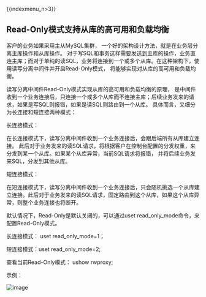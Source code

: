 {{indexmenu_n>3}}

## Read-Only模式支持从库的高可用和负载均衡

客户的业务如果采用主从MySQL集群， 一个好的架构设计方法，就是在业务层分离主库操作和从库操作。
对于写SQL和事务这样需要发送到主库的操作，业务直连主库；而对于单纯的读SQL，业务将连接到一个或多个从库。在这种架构下，使用读写分离中间件并开启Read-Only模式，
将能够实现对从库的高可用和负载均衡。

读写分离中间件Read-Only模式实现从库的高可用和负载均衡的原理，
是中间件收到一个业务连接后，只连接一个或多个从库而不连接主库；后续业务发来的请求，如果是写SQL则报错，如果是读SQL则路由到一个从库。
具体而言，又细分为长连接和短连接两种模式：

长连接模式：

在长连接模式下，读写分离中间件收到一个业务连接后，会跟后端所有从库建立连接。
此后对于业务发来的读SQL请求，将根据客户在控制台配置的分发权重，来分发到某一个从库。如果某个从库异常，当前SQL请求将报错，
并将后续业务发来SQL，分发到其他从库。

短连接模式：

在短连接模式下，读写分离中间件收到一个业务连接后，只会随机挑选一个从库建立连接。此后对于业务发来的读SQL请求，固定路由到这个从库，如果这个从库异常，则整个业务连接也将断开。

默认情况下，Read-Only是默认关闭的，可以通过uset read\_only\_mode命令，来配置Read-Only模式。

长连接模式： uset read\_only\_mode=1；

短连接模式：uset read\_only\_mode=2;

查看当前Read-Only模式： ushow rwproxy;

示例：

![image](/images/RW009.png)
